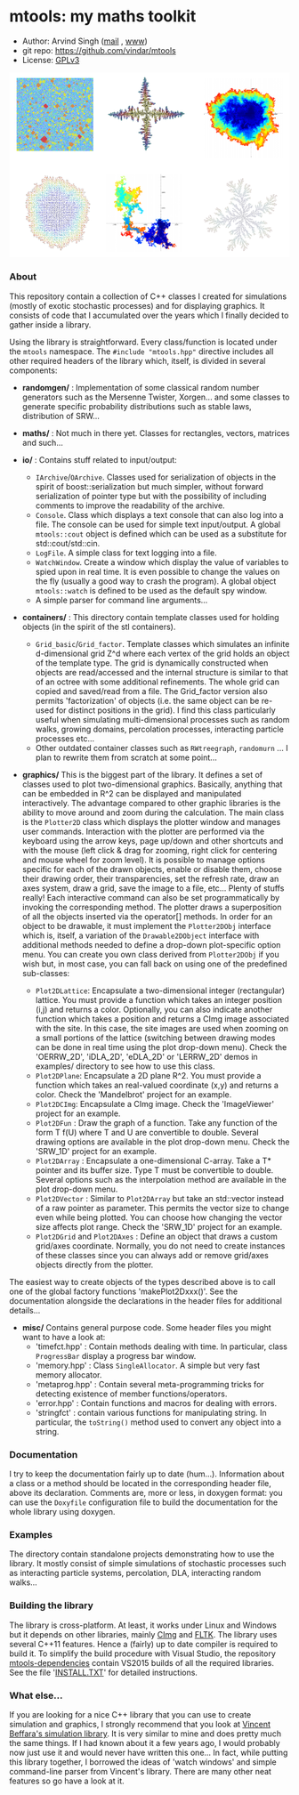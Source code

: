 # mtools: my maths toolkit

- Author:   Arvind Singh ([mail](mailto:arvind.singh@math.u-psud.fr) , [www](http://www.math.u-psud.fr/~singh/))
- git repo: https://github.com/vindar/mtools
- License:  [GPLv3](http://www.gnu.org/licenses/gpl-3.0.html)

!['Tree' Eden Model](./mtools.png)

### About

This repository contain a collection of C++ classes I created for simulations (mostly of exotic stochastic processes) and for displaying graphics. It consists of code that I accumulated over the years which I finally decided to gather inside a library. 

Using the library is straightforward. Every class/function is located under the `mtools` namespace. The `#include "mtools.hpp"` directive includes all other required headers of the library which, itself, is divided in several components:

  - **randomgen/** : Implementation of some classical random number generators such as the Mersenne Twister, Xorgen... and some classes to generate specific probability distributions such as stable laws, distribution of SRW...

  - **maths/** : Not much in there yet. Classes for rectangles, vectors, matrices and such...

  - **io/** : Contains stuff related to input/output:
    - `IArchive`/`OArchive`. Classes used for serialization of objects in the spirit of boost::serialization but much simpler, without forward serialization of pointer type but with the possibility of including comments to improve the readability of the archive.
    - `Console`. Class which displays a text console that can also log into a file. The console can be used for simple text input/output. A global `mtools::cout` object is defined which can be used as a substitute for std::cout/std::cin.
    - `LogFile`. A simple class for text logging into a file.
    - `WatchWindow`. Create a window which display the value of variables to spied upon in real time. It is even possible to change the values on the fly (usually a good way to crash the program). A global object `mtools::watch` is defined to be used as the default spy window. 
    - A simple parser for command line arguments...

  - **containers/** : This directory contain template classes used for holding objects (in the spirit of the stl containers).
    - `Grid_basic`/`Grid_factor`. Template classes which simulates an infinite d-dimensional grid Z^d where each vertex of the grid holds an object of the template type. The grid is dynamically constructed when objects are read/accessed and the internal structure is similar to that of an octree with some additional refinements. The whole grid can copied and saved/read from a file. The Grid_factor version also permits 'factorization' of objects (i.e. the same object can be re-used for distinct positions in the grid). I find this class particularly useful when simulating multi-dimensional processes such as random walks, growing domains, percolation processes, interacting particle processes etc...
    - Other outdated container classes such as `RWtreegraph`, `randomurn` ...  I plan to rewrite them from scratch at some point...

  - **graphics/** This is the biggest part of the library. It defines a set of classes used to plot two-dimensional graphics. Basically, anything that can be embedded in R^2 can be displayed and manipulated interactively. The advantage compared to other graphic libraries is the ability to move around and zoom during the calculation. The main class is the `Plotter2D` class which displays the plotter window and manages user commands. Interaction with the plotter are performed via the keyboard using the arrow keys, page up/down and other shortcuts and with the mouse (left click & drag for zooming, right click for centering and mouse wheel for zoom level). It is possible to manage options specific for each of the drawn objects, enable or disable them, choose their drawing order, their transparencies, set the refresh rate, draw an axes system, draw a grid, save the image to a file, etc... Plenty of stuffs really! Each interactive command can also be set programmatically by invoking the corresponding method. The plotter draws a superposition of all the objects inserted via the operator[] methods. In order for an object to be drawable, it must implement the `Plotter2DObj` interface which is, itself, a variation of the `Drawable2DObject` interface with additional methods needed to define a drop-down plot-specific option menu. You can create you own class derived from  `Plotter2DObj` if you wish but, in most case, you can fall back on using one of the predefined sub-classes:
    - `Plot2DLattice`: Encapsulate a two-dimensional integer (rectangular) lattice. You must provide a function which takes an integer position (i,j) and returns a color. Optionally, you can also indicate another function which takes a position and returns a CImg image associated with the site. In this case, the site images are used when zooming on a small portions of the lattice (switching between drawing modes can be done in real time using the plot drop-down menu). Check the 'OERRW_2D', 'iDLA_2D', 'eDLA_2D' or 'LERRW_2D' demos in examples/ directory to see how to use this class.
    - `Plot2DPlane`: Encapsulate a 2D plane R^2. You must provide a function which takes an real-valued coordinate (x,y) and returns a color. Check the 'Mandelbrot' project for an example.
    - `Plot2DCImg`: Encapsulate a CImg image. Check the 'ImageViewer' project for an example.
    - `Plot2DFun` : Draw the graph of a function. Take any function of the form T f(U) where T and U are convertible to double. Several drawing options are available in the plot drop-down menu. Check the 'SRW_1D' project for an example.
    - `Plot2DArray` : Encapsulate a one-dimensional C-array. Take a T* pointer and its buffer size. Type T must be convertible to double. Several options such as the interpolation method are available in the plot drop-down menu.
    - `Plot2DVector` : Similar to `Plot2DArray` but take an std::vector<T> instead of a raw pointer as parameter. This permits the vector size to change even while being plotted. You can choose how changing the vector size affects plot range. Check the 'SRW_1D' project for an example.
    - `Plot2DGrid` and `Plot2DAxes` : Define an object that draws a custom grid/axes coordinate. Normally, you do not need to create instances of these classes since you can always add or remove grid/axes objects directly from the plotter.

  The easiest way to create objects of the types described above is to call one of the global factory functions 'makePlot2Dxxx()'. See the documentation alongside the declarations in the header files for additional details...  
  
  - **misc/** Contains general purpose code. Some header files you might want to have a look at:
    - 'timefct.hpp' : Contain methods dealing with time. In particular, class `ProgressBar` display a progress bar window.
    - 'memory.hpp' : Class `SingleAllocator`. A simple but very fast memory allocator.
    - 'metaprog.hpp' : Contain several meta-programming tricks for detecting existence of member functions/operators.
    - 'error.hpp' : Contain functions and macros for dealing with errors.
    - 'stringfct' : contain various functions for manipulating string. In particular, the `toString()` method used to convert any object into a string.


### Documentation
I try to keep the documentation fairly up to date (hum...). Information about a class or a method should be located in the corresponding header file, above its declaration. Comments are, more or less, in doxygen format: you can use the `Doxyfile` configuration file to build the documentation for the whole library using doxygen.


### Examples
The directory contain standalone projects demonstrating how to use the library. It mostly consist of simple simulations of stochastic processes such as interacting particle systems, percolation, DLA, interacting random walks...


### Building the library
The library is cross-platform. At least, it works under Linux and Windows but it depends on other libraries, mainly [CImg](http://cimg.eu/) and [FLTK](http://www.fltk.org). The library uses several C++11 features. Hence a (fairly) up to date compiler is required to build it. To simplify the build procedure with Visual Studio, the repository [mtools-dependencies](https://github.com/vindar/mtools-dependencies) contain VS2015 builds of all the required libraries. See the file '[INSTALL.TXT](https://github.com/vindar/mtools/blob/master/INSTALL.TXT)' for detailed instructions.


### What else...
If you are looking for a nice C++ library that you can use to create simulation and graphics, I strongly recommend that you look at [Vincent Beffara's simulation library](http://github.com/vbeffara/Simulations). It is very similar to mine and does pretty much the same things. If I had known about it a few years ago, I would probably now just use it and would never have written this one... In fact, while putting this library together, I borrowed the ideas of 'watch windows' and simple command-line parser from Vincent's library. There are many other neat features so go have a look at it.

